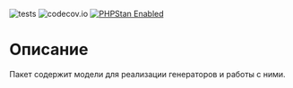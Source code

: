 ![tests](https://github.com/jeyroik/extas-generators/workflows/PHP%20Composer/badge.svg?branch=master&event=push)
![codecov.io](https://codecov.io/gh/jeyroik/extas-generators/coverage.svg?branch=master)
<a href="https://github.com/phpstan/phpstan"><img src="https://img.shields.io/badge/PHPStan-enabled-brightgreen.svg?style=flat" alt="PHPStan Enabled"></a>

# Описание

Пакет содержит модели для реализации генераторов и работы с ними.
